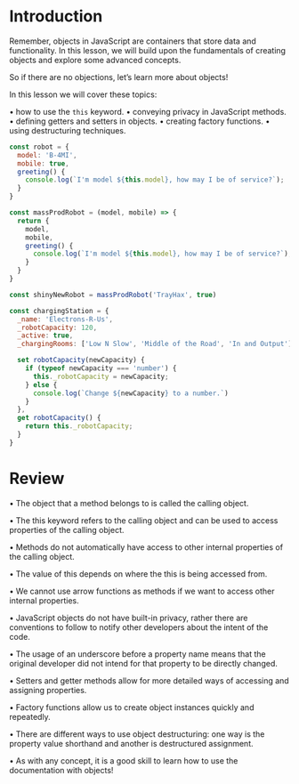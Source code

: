# Introduction

Remember, objects in JavaScript are containers that store data and functionality. In this lesson, we will build upon the fundamentals of creating objects and explore some advanced concepts.

So if there are no objections, let’s learn more about objects!

In this lesson we will cover these topics: 

• how to use the ```this``` keyword.
• conveying privacy in JavaScript methods.
• defining getters and setters in objects.
• creating factory functions.
• using destructuring techniques.

```javascript
const robot = {
  model: 'B-4MI',
  mobile: true,
  greeting() {
  	console.log(`I'm model ${this.model}, how may I be of service?`);
  }
}

const massProdRobot = (model, mobile) => {
  return {
    model,
    mobile,
    greeting() {
      console.log(`I'm model ${this.model}, how may I be of service?`);
    }
  }
}

const shinyNewRobot = massProdRobot('TrayHax', true)

const chargingStation = {
  _name: 'Electrons-R-Us',
  _robotCapacity: 120,
  _active: true,
  _chargingRooms: ['Low N Slow', 'Middle of the Road', 'In and Output'],

  set robotCapacity(newCapacity) {
    if (typeof newCapacity === 'number') {
      this._robotCapacity = newCapacity;
    } else {
      console.log(`Change ${newCapacity} to a number.`)
    }
  },
  get robotCapacity() {
    return this._robotCapacity;
  }
}
```

# Review

• The object that a method belongs to is called the calling object.

• The this keyword refers to the calling object and can be used to access properties of the calling object.

• Methods do not automatically have access to other internal properties of the calling object.

• The value of this depends on where the this is being accessed from.

• We cannot use arrow functions as methods if we want to access other internal properties.

• JavaScript objects do not have built-in privacy, rather there are conventions to follow to notify other developers about the intent of the code.

• The usage of an underscore before a property name means that the original developer did not intend for that property to be directly changed.

• Setters and getter methods allow for more detailed ways of accessing and assigning properties.

• Factory functions allow us to create object instances quickly and repeatedly.

• There are different ways to use object destructuring: one way is the property value shorthand and another is destructured assignment.

• As with any concept, it is a good skill to learn how to use the documentation with objects!

